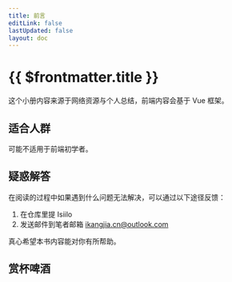 ```yaml
---
title: 前言
editLink: false
lastUpdated: false
layout: doc
---
```


# {{ $frontmatter.title }}
这个小册内容来源于网络资源与个人总结，前端内容会基于 Vue 框架。
## 适合人群
可能不适用于前端初学者。

## 疑惑解答
在阅读的过程中如果遇到什么问题无法解决，可以通过以下途径反馈：
1. 在仓库里提 Isiilo
2. 发送邮件到笔者邮箱 ikangjia.cn@outlook.com

真心希望本书内容能对你有所帮助。

## 赏杯啤酒
